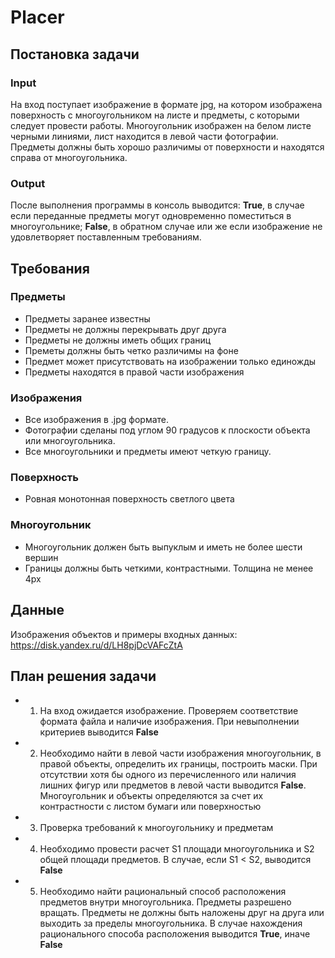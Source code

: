 # Placer
## Постановка задачи

### Input
На вход поступает изображение в формате jpg, на котором изображена поверхность с многоугольником на листе и предметы, с которыми следует провести работы. Многоугольник изображен на белом листе черными линиями, лист находится в левой части фотографии. Предметы должны быть хорошо различимы от поверхности и находятся справа от многоугольника.

### Output

После выполнения программы в консоль выводится: **True**, в случае если переданные предметы могут одновременно поместиться в многоугольнике; **False**, в обратном случае или же если изображение не удовлетворяет поставленным требованиям.

## Требования

### Предметы
+ Предметы заранее известны
+ Предметы не должны перекрывать друг друга
+ Предметы не должны иметь общих границ
+ Преметы должны быть четко различимы на фоне
+ Предмет может присутствовать на изображении только единожды 
+ Предметы находятся в правой части изображения

### Изображения
+ Все изображения в .jpg формате.
+ Фотографии сделаны под углом 90 градусов к плоскости объекта или многоугольника.
+ Все многоугольники и предметы имеют четкую границу.

### Поверхность
+ Ровная монотонная поверхность светлого цвета

### Многоугольник
+ Многоугольник должен быть выпуклым и иметь не более шести вершин
+ Границы должны быть четкими, контрастными. Толщина не менее 4px

## Данные

Изображения объектов и примеры входных данных: https://disk.yandex.ru/d/LH8pjDcVAFcZtA

## План решения задачи

+ 1) На вход ожидается изображение. Проверяем соответствие формата файла и наличие изображения. При невыполнении критериев выводится **False**
+ 2) Необходимо найти в левой части изображения многоугольник, в правой объекты, определить их границы, построить маски. При отсутствии хотя бы одного из перечисленного или наличия лишних фигур или предметов в левой части выводится **False**. Многоугольник и объекты определяются за счет их контрастности с листом бумаги или поверхностью
+ 3) Проверка требований к многоугольнику и предметам
+ 4) Необходимо провести расчет S1 площади многоугольника и S2 общей площади предметов. В случае, если S1 < S2, выводится **False**
+ 5) Необходимо найти рациональный способ расположения предметов внутри многоугольника. Предметы разрешено вращать. Предметы не должны быть наложены друг на друга или выходить за пределы многоугольника. В случае нахождения рационального способа расположения выводится **True**, иначе **False**

